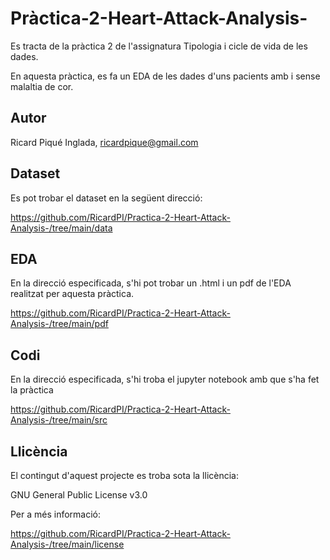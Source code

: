 # Pràctica-2-Heart-Attack-Analysis-
Es tracta de la pràctica 2 de l'assignatura Tipologia i cicle de vida de les dades.

En aquesta pràctica, es fa un EDA de les dades d'uns pacients amb i sense malaltia de cor.

## Autor
Ricard Piqué Inglada, ricardpique@gmail.com

## Dataset

Es pot trobar el dataset en la següent direcció:

https://github.com/RicardPI/Practica-2-Heart-Attack-Analysis-/tree/main/data

## EDA

En la direcció especificada, s'hi pot trobar un .html i un pdf de l'EDA realitzat per aquesta pràctica.

https://github.com/RicardPI/Practica-2-Heart-Attack-Analysis-/tree/main/pdf

## Codi

En la direcció especificada, s'hi troba el jupyter notebook amb que s'ha fet la pràctica

https://github.com/RicardPI/Practica-2-Heart-Attack-Analysis-/tree/main/src

## Llicència

El contingut d'aquest projecte es troba sota la llicència:

GNU General Public License v3.0

Per a més informació:

https://github.com/RicardPI/Practica-2-Heart-Attack-Analysis-/tree/main/license

